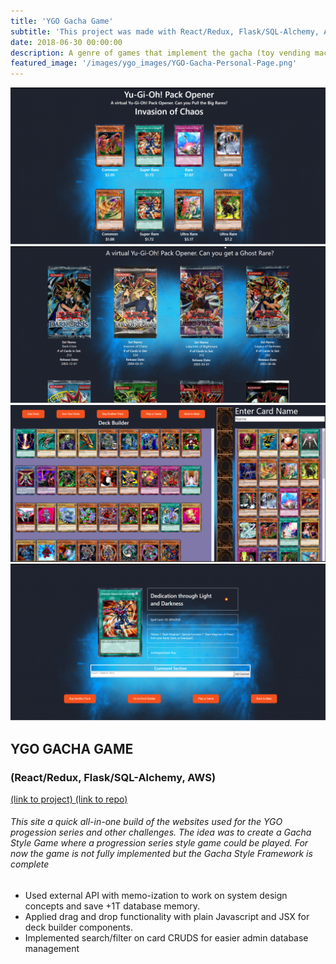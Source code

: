 ```yaml
---
title: 'YGO Gacha Game'
subtitle: 'This project was made with React/Redux, Flask/SQL-Alchemy, AWS'
date: 2018-06-30 00:00:00
description: A genre of games that implement the gacha (toy vending machine) mechanic. Similar to loot boxes or prize crates!
featured_image: '/images/ygo_images/YGO-Gacha-Personal-Page.png'
---
```

<div class="gallery" data-columns="1">
	<img src="/images/ygo_images/YGO-CardFlipper-Page.png">
	<img src="/images/ygo_images/YGO-PackFlipper-Page.png">
	<img src="/images/ygo_images/YGO-DeckBuilder-Page.png">
	<img src="/images/ygo_images/YGO-Card-Page.png">
</div>

## YGO GACHA GAME
### (React/Redux, Flask/SQL-Alchemy, AWS)
<a href="https://capstone-ygo-gacha-project.herokuapp.com/"> (link to project) </a>
<a href="https://github.com/Twprcntmlk/CapStoneProject"> (link to repo) </a>

###### This site a quick all-in-one build of the websites used for the YGO progession series and other challenges. The idea was to create a Gacha Style Game where a progression series style game could be played. For now the game is not fully implemented but the Gacha Style Framework is complete

* Used external API with memo-ization to work on system design concepts and save +1T database memory.
* Applied drag and drop functionality with plain Javascript and JSX for deck builder components.
* Implemented search/filter on card CRUDS for easier admin database management

<!--
[](/images/demo/demo-landscape.jpg)

## Demo content

This page is a demo that shows everything you can do inside portfolio and blog posts.

We've included everything you need to create engaging posts about your work, and show off your case studies in a beautiful way.

**Obviously,** we’ve styled up *all the basic* text formatting options [available in markdown](https://github.com/adam-p/markdown-here/wiki/Markdown-Cheatsheet).

You can create lists:

* Simple bulleted lists
* Like this one
* Are cool

And:

1. Numbered lists
2. Like this other one
3. Are great too

You can also add blockquotes, which are shown at a larger width to help break up the layout and draw attention to key parts of your content:

> “Simple can be harder than complex: You have to work hard to get your thinking clean to make it simple. But it’s worth it in the end because once you get there, you can move mountains.”

The theme also supports markdown tables:

| Item                 | Author        | Supports tables? | Price |
|----------------------|---------------|------------------|-------|
| Duet Jekyll Theme    | Jekyll Themes | Yes              | $49   |
| Index Jekyll Theme   | Jekyll Themes | Yes              | $49   |
| Journal Jekyll Theme | Jekyll Themes | Yes              | $49   |

And footnotes[^1], which link to explanations[^2] at the bottom of the page[^3].

[^1]: Beautiful modern, minimal theme design.
[^2]: Powerful features to show off your work.
[^3]: Maintained and supported by the theme developer.

You can throw in some horizontal rules too:

---

### Image galleries

Here's a really neat custom feature we added – galleries:

<div class="gallery" data-columns="3">
	<img src="/images/ygo_images/YGO-PackFlipper-Page.png">
	<img src="/images/ygo_images/YGO-CardFlipper-Page.png">
	<img src="/images/ygo_images/YGO-DeckBuilder-Page.png">
	<img src="/images/ygo_images/YGO-Card-Page.png">
</div>

Inspired by the Galleries feature from WordPress, we've made it easy to create grid layouts for your images. Just use a bit of simple HTML in your post to create a masonry grid image layout:

```html
<div class="gallery" data-columns="3">
    <img src="/images/demo/demo-portrait.jpg">
    <img src="/images/demo/demo-landscape.jpg">
    <img src="/images/demo/demo-square.jpg">
    <img src="/images/demo/demo-landscape-2.jpg">
</div>
```

*See what we did there? Code and syntax highlighting is built-in too!*

Change the number inside the 'columns' setting to create different types of gallery for all kinds of purposes. You can even click on each image to seamlessly enlarge it on the page.

---

### Image carousels

Here's another gallery with only one column, which creates a carousel slide-show instead.

A nice little feature: the carousel only advances when it is in view, so your visitors won't scroll down to find it half way through your images.

<div class="gallery" data-columns="1">
	<img src="/images/ygo_images/YGO-PackFlipper-Page.png">
	<img src="/images/ygo_images/YGO-CardFlipper-Page.png">
	<img src="/images/ygo_images/YGO-DeckBuilder-Page.png">
	<img src="/images/ygo_images/YGO-Card-Page.png">
</div>

### What about videos?

Videos are an awesome way to show off your work in a more engaging and personal way, and we’ve made sure they work great on our themes. Just paste an embed code from YouTube or Vimeo, and the theme makes sure it displays perfectly:

<iframe src="https://player.vimeo.com/video/148003889" width="640" height="360" frameborder="0" allowfullscreen></iframe> -->
